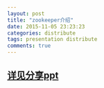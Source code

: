 ```yaml
---
layout: post
title: "zookeeper介绍"
date: 2015-11-05 23:23:23
categories: distribute
tags: presentation distribute
comments: true
---
```


## [详见分享ppt](/resources/presentation/Zookeeper介绍.pdf)